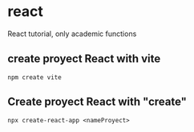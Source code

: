 # react
React tutorial,  only academic functions

## create proyect React with vite
```
npm create vite
```

## Create proyect React with "create"
```
npx create-react-app <nameProyect>
```

